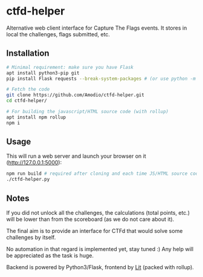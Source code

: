 # ctfd-helper
Alternative web client interface for Capture The Flags events. It stores in local the challenges, flags submitted, etc.

## Installation
```bash
# Minimal requirement: make sure you have Flask
apt install python3-pip git
pip install Flask requests --break-system-packages # (or use python -m venv ctfd-helper)

# Fetch the code
git clone https://github.com/Amodio/ctfd-helper.git
cd ctfd-helper/

# For building the javascript/HTML source code (with rollup)
apt install npm rollup
npm i
```

## Usage
This will run a web server and launch your browser on it (http://127.0.0.1:5000):
```bash
npm run build # required after cloning and each time JS/HTML source code is changed
./ctfd-helper.py
```

## Notes
If you did not unlock all the challenges, the calculations (total points, etc.) will be lower than from the scoreboard (as we do not care about it).

The final aim is to provide an interface for CTFd that would solve some challenges by itself.

No automation in that regard is implemented yet, stay tuned :)
Any help will be appreciated as the task is huge.

Backend is powered by Python3/Flask, frontend by [Lit](https://lit.dev) (packed with rollup).
